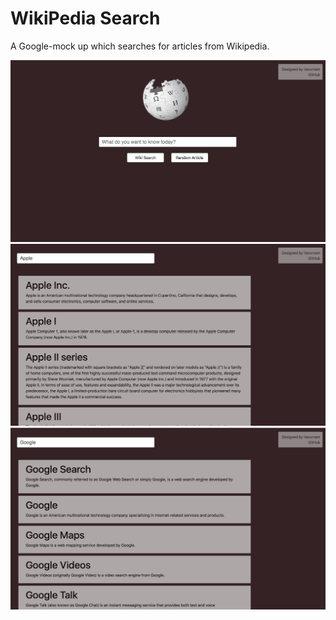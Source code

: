 # WikiPedia Search
A Google-mock up which searches for articles from Wikipedia.

![Image1](https://github.com/Varunram/FreeCodeCamp/blob/master/WikipediaViewer/images/image1.png)
![Image2](https://github.com/Varunram/FreeCodeCamp/blob/master/WikipediaViewer/images/image2.png)
![Image2](https://github.com/Varunram/FreeCodeCamp/blob/master/WikipediaViewer/images/image3.png)
